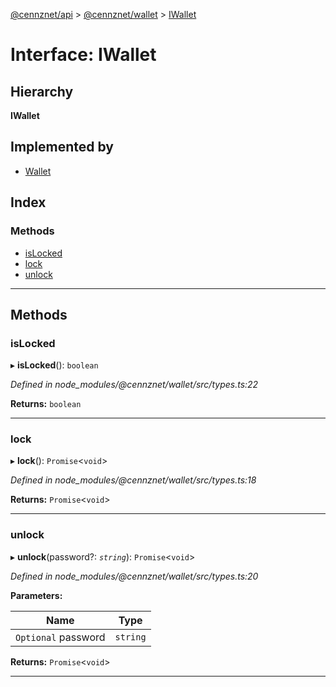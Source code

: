 [@cennznet/api](../README.md) > [@cennznet/wallet](../modules/_cennznet_wallet.md) > [IWallet](../interfaces/_cennznet_wallet.iwallet.md)

# Interface: IWallet

## Hierarchy

**IWallet**

## Implemented by

* [Wallet](../classes/_cennznet_wallet.wallet-1.md)

## Index

### Methods

* [isLocked](_cennznet_wallet.iwallet.md#islocked)
* [lock](_cennznet_wallet.iwallet.md#lock)
* [unlock](_cennznet_wallet.iwallet.md#unlock)

---

## Methods

<a id="islocked"></a>

###  isLocked

▸ **isLocked**(): `boolean`

*Defined in node_modules/@cennznet/wallet/src/types.ts:22*

**Returns:** `boolean`

___
<a id="lock"></a>

###  lock

▸ **lock**(): `Promise`<`void`>

*Defined in node_modules/@cennznet/wallet/src/types.ts:18*

**Returns:** `Promise`<`void`>

___
<a id="unlock"></a>

###  unlock

▸ **unlock**(password?: *`string`*): `Promise`<`void`>

*Defined in node_modules/@cennznet/wallet/src/types.ts:20*

**Parameters:**

| Name | Type |
| ------ | ------ |
| `Optional` password | `string` |

**Returns:** `Promise`<`void`>

___

